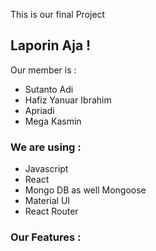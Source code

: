 This is our final Project

## Laporin Aja !

Our member is :
- Sutanto Adi
- Hafiz Yanuar Ibrahim
- Apriadi
- Mega Kasmin

### We are using :
- Javascript
- React
- Mongo DB as well Mongoose
- Material UI
- React Router

### Our Features :
